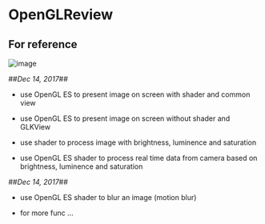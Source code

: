 # OpenGLReview

## For reference ##

![image](https://github.com/DribsAndDrabs1129/OpenGLReview/blob/master/screenshot/test.gif?2)

##*Dec 14, 2017*##

- use OpenGL ES to present image on screen with shader and common view

- use OpenGL ES to present image on screen without shader and GLKView 

- use shader to process image with brightness, luminence and saturation

- use OpenGL ES shader to process real time data from camera based on brightness, luminence and saturation

##*Dec 14, 2017*##

- use OpenGL ES shader to blur an image (motion blur)

- for more func ...
